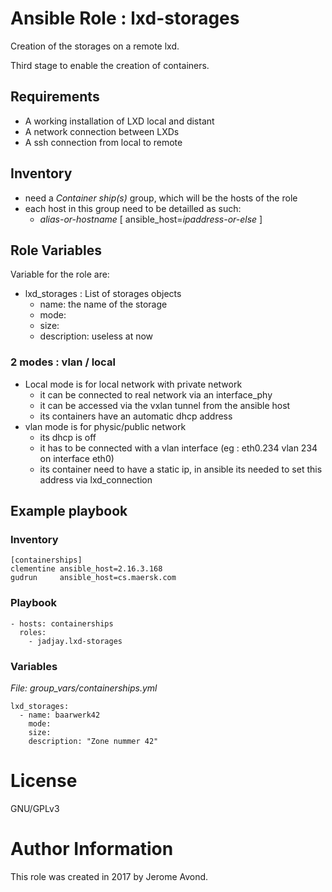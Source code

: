 # Ansible Role : lxd-storages

Creation of the storages on a remote lxd.

Third stage to enable the creation of containers.

## Requirements

- A working installation of LXD local and distant
- A network connection between LXDs
- A ssh connection from local to remote

## Inventory

- need a _Container ship(s)_ group, which will be the hosts of the role
- each host in this group need to be detailled as such:
  - _alias-or-hostname_ [ ansible_host=_ipaddress-or-else_ ]

## Role Variables

Variable for the role are:

- lxd_storages : List of storages objects
  - name: the name of the storage
  - mode: 
  - size: 
  - description: useless at now

### 2 modes : vlan / local

- Local mode is for local network with private network
  - it can be connected to real network via an interface_phy
  - it can be accessed via the vxlan tunnel from the ansible host
  - its containers have an automatic dhcp address
- vlan mode is for physic/public network 
  - its dhcp is off
  - it has to be connected with a vlan interface (eg : eth0.234 vlan 234 on interface eth0)
  - its container need to have a static ip, in ansible its needed to set this address via lxd_connection


## Example playbook

### Inventory

```
[containerships]
clementine ansible_host=2.16.3.168
gudrun     ansible_host=cs.maersk.com
```

### Playbook

```
- hosts: containerships
  roles:
    - jadjay.lxd-storages
```

### Variables

*File: group_vars/containerships.yml*
```
lxd_storages:
  - name: baarwerk42
    mode: 
    size:
    description: "Zone nummer 42"
```

# License

GNU/GPLv3

# Author Information

This role was created in 2017 by Jerome Avond.

